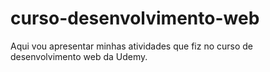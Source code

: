 # curso-desenvolvimento-web
Aqui vou apresentar minhas atividades que fiz no curso de desenvolvimento web da Udemy.
